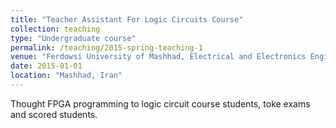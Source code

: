 ```yaml
---
title: "Teacher Assistant For Logic Circuits Course"
collection: teaching
type: "Undergraduate course"
permalink: /teaching/2015-spring-teaching-1
venue: "Ferdowsi University of Mashhad, Electrical and Electronics Engineering"
date: 2015-01-01
location: "Mashhad, Iran"
---
```


Thought FPGA programming to logic circuit course students, toke exams and scored students.

